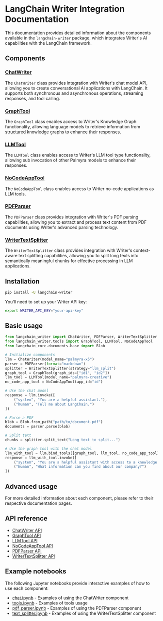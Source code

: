 # LangChain Writer Integration Documentation

This documentation provides detailed information about the components available in the `langchain-writer` package, which integrates Writer's AI capabilities with the LangChain framework.

## Components

### [ChatWriter](./chat_writer.md)

The `ChatWriter` class provides integration with Writer's chat model API, allowing you to create conversational AI applications with LangChain. It supports both synchronous and asynchronous operations, streaming responses, and tool calling.

### [GraphTool](./graph_tool.md)

The `GraphTool` class enables access to Writer's Knowledge Graph functionality, allowing language models to retrieve information from structured knowledge graphs to enhance their responses.

### [LLMTool](./llm_tool.md)

The `LLMTool` class enables access to Writer's LLM tool type functionality, allowing sub invocation of other Palmyra models to enhance their responses.

### [NoCodeAppTool](./no_code_app_tool.md)

The `NoCodeAppTool` class enables access to Writer no-code applications as LLM tools.

### [PDFParser](./pdf_parser.md)

The `PDFParser` class provides integration with Writer's PDF parsing capabilities, allowing you to extract and process text content from PDF documents using Writer's advanced parsing technology.

### [WriterTextSplitter](./writer_text_splitter.md)

The `WriterTextSplitter` class provides integration with Writer's context-aware text splitting capabilities, allowing you to split long texts into semantically meaningful chunks for effective processing in LLM applications.

## Installation

```bash
pip install -U langchain-writer
```

You'll need to set up your Writer API key:

```bash
export WRITER_API_KEY="your-api-key"
```

## Basic usage

```python
from langchain_writer import ChatWriter, PDFParser, WriterTextSplitter
from langchain_writer.tools import GraphTool, LLMTool, NoCodeAppTool
from langchain_core.documents.base import Blob

# Initialize components
llm = ChatWriter(model_name="palmyra-x5")
parser = PDFParser(format="markdown")
splitter = WriterTextSplitter(strategy="llm_split")
graph_tool = GraphTool(graph_ids=["id1", "id2"])
llm_tool = LLMTool(model_name="palmyra-creative")
no_code_app_tool = NoCodeAppTool(app_id="id")

# Use the chat model
response = llm.invoke([
    ("system", "You are a helpful assistant."),
    ("human", "Tell me about LangChain.")
])

# Parse a PDF
blob = Blob.from_path("path/to/document.pdf")
documents = parser.parse(blob)

# Split text
chunks = splitter.split_text("Long text to split...")

# Use the graph tool with the chat model
llm_with_tool = llm.bind_tools([graph_tool, llm_tool, no_code_app_tool])
response = llm_with_tool.invoke([
    ("system", "You are a helpful assistant with access to a knowledge graph."),
    ("human", "What information can you find about our company?")
])
```

## Advanced usage

For more detailed information about each component, please refer to their respective documentation pages.

## API reference

- [ChatWriter API](./chat_writer.md)
- [GraphTool API](./graph_tool.md)
- [LLMTool API](./llm_tool.md)
- [NoCodeAppTool API](./no_code_app_tool.md)
- [PDFParser API](./pdf_parser.md)
- [WriterTextSplitter API](./writer_text_splitter.md)

## Example notebooks

The following Jupyter notebooks provide interactive examples of how to use each component:

- [chat.ipynb](./chat.ipynb) - Examples of using the ChatWriter component
- [tools.ipynb](./tools.ipynb) - Examples of tools usage
- [pdf_parser.ipynb](./pdf_parser.ipynb) - Examples of using the PDFParser component
- [text_splitter.ipynb](./text_splitter.ipynb) - Examples of using the WriterTextSplitter component
